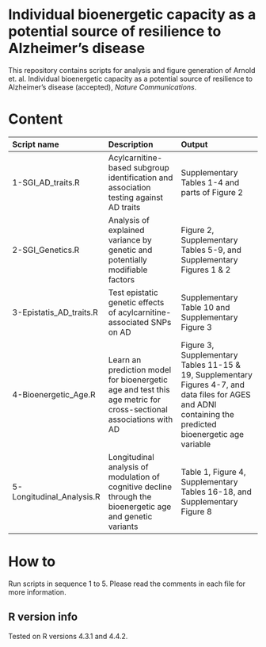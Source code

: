 # Individual bioenergetic capacity as a potential source of resilience to Alzheimer’s disease

This repository contains scripts for analysis and figure generation of Arnold et. al. Individual bioenergetic capacity as a potential source of resilience to Alzheimer’s disease (accepted), *Nature Communications*.

# Content
| Script name | Description | Output |
| :--- | :--- | :--- |
| 1-SGI_AD_traits.R | Acylcarnitine-based subgroup identification and association testing against AD traits | Supplementary Tables 1-4 and parts of Figure 2 |
| 2-SGI_Genetics.R  | Analysis of explained variance by genetic and potentially modifiable factors | Figure 2, Supplementary Tables 5-9, and Supplementary Figures 1 & 2 |
| 3-Epistatis_AD_traits.R | Test epistatic genetic effects of acylcarnitine-associated SNPs on AD | Supplementary Table 10 and Supplementary Figure 3 |
| 4-Bioenergetic_Age.R | Learn an prediction model for bioenergetic age and test this age metric for cross-sectional associations with AD | Figure 3, Supplementary Tables 11-15 & 19, Supplementary Figures 4-7, and data files for AGES and ADNI containing the predicted bioenergetic age variable |
| 5-Longitudinal_Analysis.R | Longitudinal analysis of modulation of cognitive decline through the bioenergetic age and genetic variants | Table 1, Figure 4, Supplementary Tables 16-18, and Supplementary Figure 8 |

# How to

Run scripts in sequence 1 to 5. Please read the comments in each file for more information.

## R version info

Tested on R versions 4.3.1 and 4.4.2.
